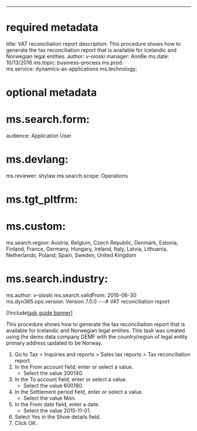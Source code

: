 --- 
# required metadata 
 
title: VAT reconciliation report
description: This procedure shows how to generate the tax reconciliation report that is available for Icelandic and Norwegian legal entities. 
author: v-oloski
manager: AnnBe 
ms.date: 10/13/2016
ms.topic: business-process 
ms.prod:  
ms.service: dynamics-ax-applications 
ms.technology:  
 
# optional metadata 
 
# ms.search.form:   
audience: Application User 
# ms.devlang:  
ms.reviewer: shylaw
ms.search.scope: Operations 
# ms.tgt_pltfrm:  
# ms.custom:  
ms.search.region: Austria, Belgium, Czech Republic, Denmark, Estonia, Finland, France, Germany, Hungary, Ireland, Italy, Latvia, Lithuania, Netherlands, Poland, Spain, Sweden, United Kingdom
# ms.search.industry: 
ms.author: v-oloski
ms.search.validFrom: 2016-06-30 
ms.dyn365.ops.version: Version 7.0.0 
---# VAT reconciliation report

[!include[task guide banner](../../includes/task-guide-banner.md)]

This procedure shows how to generate the tax reconciliation report that is available for Icelandic and Norwegian legal entities. This task was created using the demo data company DEMF with the country/region of legal entity primary address updated to be Norway.

1. Go to Tax > Inquiries and reports > Sales tax reports > Tax reconciliation report.
2. In the From account field, enter or select a value.
    * Select the value 200140.  
3. In the To account field, enter or select a value.
    * Select the value 600180.  
4. In the Settlement period field, enter or select a value.
    * Select the value Mon.  
5. In the From date field, enter a date.
    * Select the value 2015-11-01.  
6. Select Yes in the Show details field.
7. Click OK.

